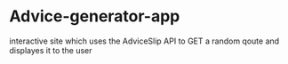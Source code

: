 # Advice-generator-app
interactive site which uses the AdviceSlip API to GET a random qoute and displayes it to the user 